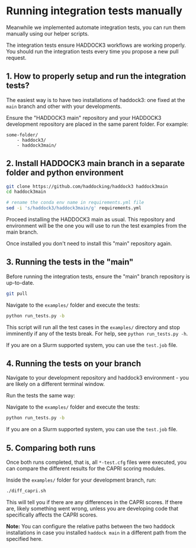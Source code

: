 # Running integration tests manually

Meanwhile we implemented automate integration tests, you can run them
manually using our helper scripts.

The integration tests ensure HADDOCK3 workflows are working properly.
You should run the integration tests every time you propose a new pull
request.

## 1. How to properly setup and run the integration tests?

The easiest way is to have two installations of haddock3:
one fixed at the `main` branch and other with your developments.

Ensure the "HADDOCK3 main" repository and your HADDOCK3
development repository are placed in the same parent folder. For
example:

```
some-folder/
    - haddock3/
    - haddock3main/
```

## 2. Install HADDOCK3 main branch in a separate folder and python environment

```bash
git clone https://github.com/haddocking/haddock3 haddock3main
cd haddock3main

# rename the conda env name in requirements.yml file
sed -i 's/haddock3/haddock3main/g' requirements.yml
```

Proceed installing the HADDOCK3 main as usual.
This repository and environment will be the one you will use to run the
test examples from the main branch.

Once installed you don't need to install this "main" repository again.

## 3. Running the tests in the "main"

Before running the integration tests, ensure the "main" branch
repository is up-to-date.

```bash
git pull
```

Navigate to the `examples/` folder and execute the tests:

```bash
python run_tests.py -b
```

This script will run all the test cases in the `examples/` directory and
stop imminently if any of the tests break. For help, see `python
run_tests.py -h`.

If you are on a Slurm supported system, you can use the `test.job` file.

## 4. Running the tests on your branch

Navigate to your development repository and haddock3 environment - you
are likely on a different terminal window.

Run the tests the same way:

Navigate to the `examples/` folder and execute the tests:

```bash
python run_tests.py -b
```

If you are on a Slurm supported system, you can use the `test.job` file.

## 5. Comparing both runs

Once both runs completed, that is, all `*-test.cfg` files were executed,
you can compare the different results for the CAPRI scoring modules.

Inside the `examples/` folder for your development branch, run:

```bash
./diff_capri.sh
```

This will tell you if there are any differences in the CAPRI scores. If
there are, likely something went wrong, unless you are developing code
that specifically affects the CAPRI scores.

**Note:** You can configure the relative paths between the two haddock
installations in case you installed `haddock main` in a different
path from the specified here.

